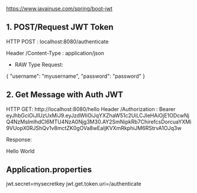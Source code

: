 https://www.javainuse.com/spring/boot-jwt


##  1.  POST/Request  JWT Token

HTTP POST :  localhost:8080/authenticate

Header /Content-Type  : application/json

* RAW Type Request:

{
    "username": "myusername",
    "password": "password"
}

## 2. Get Message with Auth JWT
HTTP  GET:  http://localhost:8080/hello
Header /Authorization :  Bearer  eyJhbGciOiJIUzUxMiJ9.eyJzdWIiOiJqYXZhaW51c2UiLCJleHAiOjE1ODcwNjQ4NzMsImlhdCI6MTU4NzA0Njg3M30.AY2SmNipkRb7ChirefcsDorcuaYXMi9VUopX0RJShQv1v8mctZK0gOVa8wEaIjKVXmRkphiJM6RStrvA1OJq3w 
 
 
 Response:
 
 Hello World
## Application.properties
jwt.secret=mysecretkey
jwt.get.token.uri=/authenticate